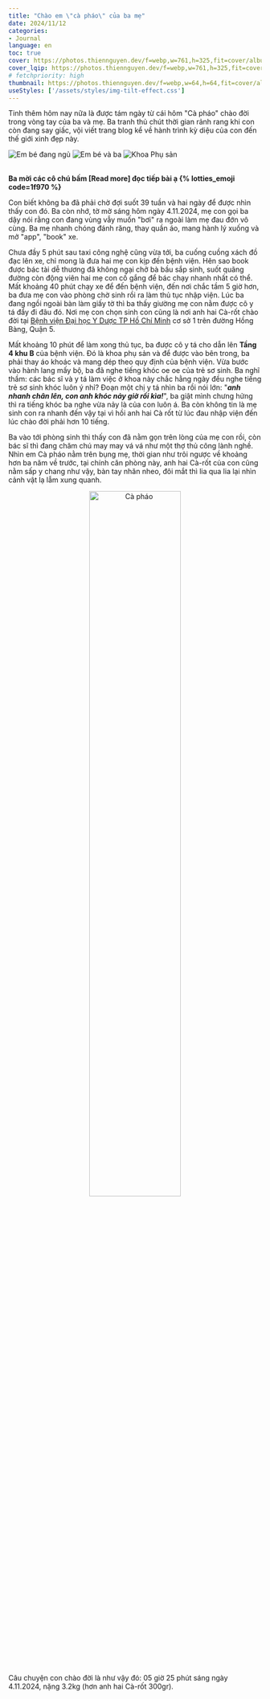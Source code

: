 ```yaml
---
title: "Chào em \"cà pháo\" của ba mẹ"
date: 2024/11/12
categories:
- Journal
language: en
toc: true
cover: https://photos.thiennguyen.dev/f=webp,w=761,h=325,fit=cover/album/blog/2024-11-12-chao-em-ca-phao-cua-ba-me/ca-phao.jpg
cover_lqip: https://photos.thiennguyen.dev/f=webp,w=761,h=325,fit=cover,q=80/album/blog/2024-11-12-chao-em-ca-phao-cua-ba-me/ca-phao.jpg
# fetchpriority: high
thumbnail: https://photos.thiennguyen.dev/f=webp,w=64,h=64,fit=cover/album/blog/2024-11-12-chao-em-ca-phao-cua-ba-me/ca-phao.jpg
useStyles: ['/assets/styles/img-tilt-effect.css']
---
```


Tinh thêm hôm nay nữa là được tám ngày từ cái hôm "Cà pháo" chào đời trong vòng tay của ba và mẹ. Ba tranh thủ chút thời gian rảnh rang khi con còn đang say giấc, vội viết trang blog kể về hành trình kỳ diệu của con đến thế giới xinh đẹp này. 

<div class="justified-gallery">
    <img class="lazy" src="https://photos.thiennguyen.dev/h=120,q=90,f=webp/album/blog/2024-11-12-chao-em-ca-phao-cua-ba-me/ca-phao-20241113005613.jpg" alt="Em bé đang ngủ" data-src="https://photos.thiennguyen.dev/f=webp,h=600/album/blog/2024-11-12-chao-em-ca-phao-cua-ba-me/ca-phao-20241113005613.jpg" />
    <img class="lazy" src="https://photos.thiennguyen.dev/h=120,q=90,f=webp/album/blog/2024-11-12-chao-em-ca-phao-cua-ba-me/ca-phao-20241113010334.jpg" alt="Em bé và ba" data-src="https://photos.thiennguyen.dev/f=webp,h=600/album/blog/2024-11-12-chao-em-ca-phao-cua-ba-me/ca-phao-20241113010334.jpg" />
    <img class="lazy" src="https://photos.thiennguyen.dev/h=120,q=90,f=webp/album/blog/2024-11-12-chao-em-ca-phao-cua-ba-me/khoa-phu-san-umc-20241104-051812.jpg" alt="Khoa Phụ sản" data-src="https://photos.thiennguyen.dev/f=webp,h=600/album/blog/2024-11-12-chao-em-ca-phao-cua-ba-me/khoa-phu-san-umc-20241104-051812.jpg" />
</div>

<!-- <p style="text-align: center">

{% lotties_player className="is-inline-block animated-emoji" src="/assets/animation/baby.lottie" width="50%" height="50%" autoplay loop %}

</p> -->

<br />

**Ba mời các cô chú bấm [Read more] đọc tiếp bài ạ {% lotties_emoji code=1f970 %}**

<!-- more -->

Con biết không ba đã phải chờ đợi suốt 39 tuần và hai ngày để được nhìn thấy con đó. Ba còn nhớ, tờ mờ sáng hôm ngày 4.11.2024, mẹ con gọi ba dậy nói rằng con đang vùng vẫy muốn "bơi" ra ngoài làm mẹ đau đớn vô cùng. Ba mẹ nhanh chóng đánh răng, thay quần áo, mang hành lý xuống và  mở "app", "book" xe.

Chưa đầy 5 phút sau taxi công nghệ cũng vừa tới, ba cuống cuồng xách đồ đạc lên xe, chỉ mong là đưa hai mẹ con kịp đến bệnh viện. Hên sao book được bác tài dễ thương đã không ngại chở bà bầu sắp sinh, suốt quãng đường còn động viên hai mẹ con cố gắng để bác chạy nhanh nhất có thể. Mất khoảng 40 phút chạy xe để đến bệnh viện, đến nơi chắc tầm 5 giờ hơn, ba đưa mẹ con vào phòng chờ sinh rồi ra làm thủ tục nhập viện. Lúc ba đang ngồi ngoài bàn làm giấy tờ thì ba thấy giường mẹ con nằm được cô y tá đẩy đi đâu đó. Nơi mẹ con chọn sinh con cũng là nơi anh hai Cà-rốt chào đời tại [Bệnh viện Đại học Y Dược TP Hồ Chí Minh](https://www.bvdaihoc.com.vn/) cơ sở 1 trên đường Hồng Bàng, Quận 5.

Mất khoảng 10 phút để làm xong thủ tục, ba được cô y tá cho dẫn lên **Tầng 4 khu B** của bệnh viện. Đó là khoa phụ sản và để được vào bên trong, ba phải thay áo khoác và mang dép theo quy định của bệnh viện. Vừa bước vào hành lang mấy bộ, ba đã nghe tiếng khóc oe oe của trẻ sơ sinh. Ba nghĩ thầm: các bác sĩ và y tá làm việc ở khoa này chắc hằng ngày đều nghe tiếng trẻ sơ sinh khóc luôn ý nhỉ? Đoạn một chị y tá nhìn ba rồi nói lớn: "***anh nhanh chân lên, con anh khóc nảy giờ rồi kìa!***", ba giật mình chưng hửng thì ra tiếng khóc ba nghe vừa nảy là của con luôn á. Ba còn không tin là mẹ sinh con ra nhanh đến vậy tại vì hồi anh hai Cà rốt từ lúc đau nhập viện đến lúc chào đời phải hơn 10 tiếng.

Ba vào tới phòng sinh thì thấy con đã nằm gọn trên lòng của mẹ con rồi, còn bác sĩ thì đang chăm chú may may vá vá như một thợ thủ công lành nghề. Nhìn em Cà pháo nằm trên bụng mẹ, thời gian như trôi ngược về khoảng hơn ba năm về trước, tại chính căn phòng này, anh hai Cà-rốt của con cũng nằm sấp y chang như vậy, bàn tay nhăn nheo, đôi mắt thì lia qua lia lại nhìn cảnh vật lạ lẫm xung quanh. 

<p style="text-align: center;">
    <img class="in-view-effect frame tilt-right lazy" src="https://photos.thiennguyen.dev/album/blog/2024-11-12-chao-em-ca-phao-cua-ba-me/ca-phao.jpg" data-src="https://photos.thiennguyen.dev/album/blog/2024-11-12-chao-em-ca-phao-cua-ba-me/ca-phao.jpg" alt="Cà pháo" title="Cà rốt" width="60%">
</p>

Câu chuyện con chào đời là như vậy đó: 05 giờ 25 phút sáng ngày 4.11.2024, nặng 3.2kg (hơn anh hai Cà-rốt 300gr).
